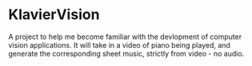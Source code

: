 # KlavierVision
A project to help me become familiar with the devlopment of computer vision applications. It will take in a video of piano being played, and generate the corresponding sheet music, strictly from video - no audio.
